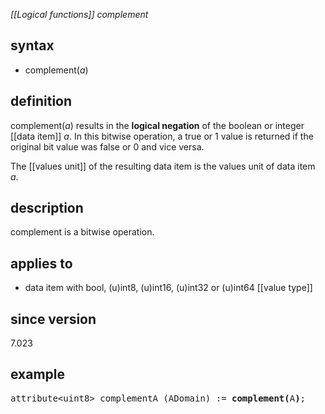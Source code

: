 *[[Logical functions]] complement*

## syntax

-   complement(*a*)

## definition

complement(*a*) results in the **logical negation** of the boolean or integer [[data item]] *a*. In this bitwise operation, a true or 1 value is returned if the original bit value was false or 0 and vice versa.

The [[values unit]] of the resulting data item is the values unit of data item *a*.

## description

complement is a bitwise operation.

## applies to

- data item with bool, (u)int8, (u)int16, (u)int32 or (u)int64 [[value type]]

## since version

7.023

## example

<pre>
attribute&lt;uint8&gt; complementA (ADomain) := <B>complement(</B>A<B>)</B>;
</pre>